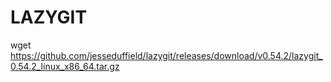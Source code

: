 # LAZYGIT

wget
https://github.com/jesseduffield/lazygit/releases/download/v0.54.2/lazygit_0.54.2_linux_x86_64.tar.gz
